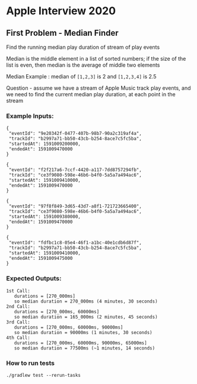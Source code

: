 # Apple Interview 2020

## First Problem - Median Finder

Find the running median play duration of stream of play events

Median is the middle element in a list of sorted numbers; if the size of
the list is even, then median is the average of middle two elements

Median Example : median of `[1,2,3]` is 2 and `[1,2,3,4]` is 2.5

Question - assume we have a stream of Apple Music track play events, and we need to find the
current median play duration, at each point in the stream


### Example Inputs:

    {
     "eventId": "9e20342f-0477-407b-98b7-90a2c319af4a",
     "trackId": "b2997a71-bb50-43cb-b254-8ace7c5fc5ba",
     "startedAt": 1591009200000,
     "endedAt": 1591009470000
    }
    
    {
     "eventId": "f2f217a6-7ccf-4420-a117-7dd8757294fb",
     "trackId": "ce3f9080-598e-46b6-b4f0-5a5a7a494ac6",
     "startedAt": 1591009410000,
     "endedAt": 1591009470000
    }
    
    {
     "eventId": "97f8f849-3d65-43d7-a8f1-721723665400",
     "trackId": "ce3f9080-598e-46b6-b4f0-5a5a7a494ac6",
     "startedAt": 1591009380000,
     "endedAt": 1591009470000
    }
    
    {
     "eventId": "fdfbc1c8-05e4-46f1-a1bc-40e1cdb6d87f",
     "trackId": "b2997a71-bb50-43cb-b254-8ace7c5fc5ba",
     "startedAt": 1591009410000,
     "endedAt": 1591009475000
    }

### Expected Outputs:

    1st Call:
       durations = [270_000ms]
       so median duration = 270_000ms (4 minutes, 30 seconds)
    2nd Call:
       durations = [270_000ms, 60000ms]
       so median duration = 165_000ms (2 minutes, 45 seconds)
    3rd Call:
       durations = [270_000ms, 60000ms, 90000ms]
       so median duration = 90000ms (1 minutes, 30 seconds)
    4th Call:
       durations = [270_000ms, 60000ms, 90000ms, 65000ms]
       so median duration = 77500ms (~1 minutes, 14 seconds)

### How to run tests

    ./gradlew test --rerun-tasks

